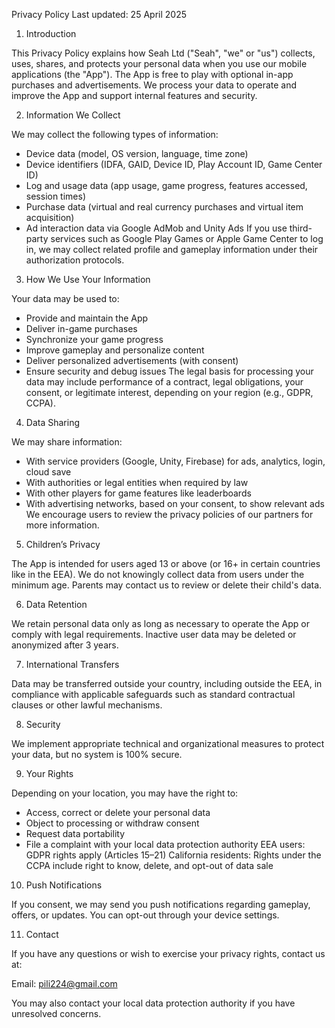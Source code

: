 Privacy Policy
Last updated: 25 April 2025

1. Introduction

This Privacy Policy explains how Seah Ltd ("Seah", "we" or "us") collects, uses, shares, and protects your personal data when you use our mobile applications (the "App"). The App is free to play with optional in-app purchases and advertisements. We process your data to operate and improve the App and support internal features and security.

2. Information We Collect

We may collect the following types of information:
- Device data (model, OS version, language, time zone)
- Device identifiers (IDFA, GAID, Device ID, Play Account ID, Game Center ID)
- Log and usage data (app usage, game progress, features accessed, session times)
- Purchase data (virtual and real currency purchases and virtual item acquisition)
- Ad interaction data via Google AdMob and Unity Ads
If you use third-party services such as Google Play Games or Apple Game Center to log in, we may collect related profile and gameplay information under their authorization protocols.

3. How We Use Your Information

Your data may be used to:
- Provide and maintain the App
- Deliver in-game purchases
- Synchronize your game progress
- Improve gameplay and personalize content
- Deliver personalized advertisements (with consent)
- Ensure security and debug issues
The legal basis for processing your data may include performance of a contract, legal obligations, your consent, or legitimate interest, depending on your region (e.g., GDPR, CCPA).

4. Data Sharing

We may share information:
- With service providers (Google, Unity, Firebase) for ads, analytics, login, cloud save
- With authorities or legal entities when required by law
- With other players for game features like leaderboards
- With advertising networks, based on your consent, to show relevant ads
We encourage users to review the privacy policies of our partners for more information.

5. Children’s Privacy

The App is intended for users aged 13 or above (or 16+ in certain countries like in the EEA). We do not knowingly collect data from users under the minimum age. Parents may contact us to review or delete their child's data.

6. Data Retention

We retain personal data only as long as necessary to operate the App or comply with legal requirements. Inactive user data may be deleted or anonymized after 3 years.

7. International Transfers

Data may be transferred outside your country, including outside the EEA, in compliance with applicable safeguards such as standard contractual clauses or other lawful mechanisms.

8. Security

We implement appropriate technical and organizational measures to protect your data, but no system is 100% secure.

9. Your Rights

Depending on your location, you may have the right to:
- Access, correct or delete your personal data
- Object to processing or withdraw consent
- Request data portability
- File a complaint with your local data protection authority
EEA users: GDPR rights apply (Articles 15–21)
California residents: Rights under the CCPA include right to know, delete, and opt-out of data sale

10. Push Notifications

If you consent, we may send you push notifications regarding gameplay, offers, or updates. You can opt-out through your device settings.

11. Contact

If you have any questions or wish to exercise your privacy rights, contact us at:

Email: pili224@gmail.com

You may also contact your local data protection authority if you have unresolved concerns.

